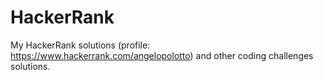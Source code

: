 # HackerRank
My HackerRank solutions (profile: https://www.hackerrank.com/angelopolotto) and other coding challenges solutions.
